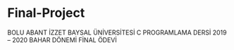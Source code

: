 # Final-Project
BOLU ABANT İZZET BAYSAL ÜNİVERSİTESİ
C PROGRAMLAMA DERSİ 2019 – 2020 BAHAR DÖNEMİ FİNAL ÖDEVİ
